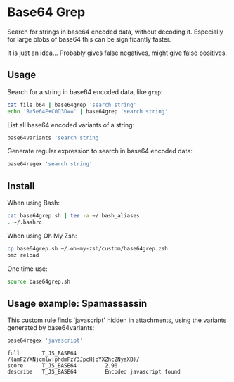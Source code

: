 # Base64 Grep

Search for strings in base64 encoded data, without decoding it.
Especially for large blobs of base64 this can be significantly faster.

It is just an idea...
Probably gives false negatives, might give false positives.

## Usage

Search for a string in base64 encoded data, like `grep`:
```bash
cat file.b64 | base64grep 'search string'
echo 'Ba5e64E+C0D3D==' | base64grep 'search string' 
```

List all base64 encoded variants of a string:
```bash
base64variants 'search string'
```

Generate regular expression to search in base64 encoded data:
```bash
base64regex 'search string'
``` 

## Install

When using Bash:
```bash
cat base64grep.sh | tee -a ~/.bash_aliases
. ~/.bashrc
```

When using Oh My Zsh:
```bash
cp base64grep.sh ~/.oh-my-zsh/custom/base64grep.zsh
omz reload
```

One time use:
```bash
source base64grep.sh
```

## Usage example: Spamassassin

This custom rule finds 'javascript' hidden in attachments, using the variants
generated by base64variants:

```bash
base64regex 'javascript'
```

```
full       T_JS_BASE64         /(amF2YXNjcmlw|phdmFzY3JpcH|qYXZhc2NyaXB)/
score      T_JS_BASE64         2.90
describe   T_JS_BASE64         Encoded javascript found
```

